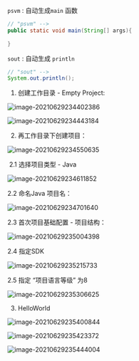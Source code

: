 `psvm` : 自动生成`main` 函数

```java
// "psvm" -->
public static void main(String[] args){
    
}
```

`sout` : 自动生成 `println`

```java
// "sout" -->
System.out.println();
```

 



1. 创建工作目录 - Empty Project:

![image-20210629234402386](08_IDEA.assets/image-20210629234402386.png)

![image-20210629234443184](08_IDEA.assets/image-20210629234443184.png)

2. 再工作目录下创建项目：

![image-20210629234550635](08_IDEA.assets/image-20210629234550635.png)

​	2.1 选择项目类型 - Java

![image-20210629234611852](08_IDEA.assets/image-20210629234611852.png)

2.2 命名Java 项目名：

![image-20210629234701640](08_IDEA.assets/image-20210629234701640.png)

2.3 首次项目基础配置 - 项目结构：

![image-20210629235004398](08_IDEA.assets/image-20210629235004398.png)

2.4 指定SDK

![image-20210629235215733](08_IDEA.assets/image-20210629235215733.png)

2.5 指定 “项目语言等级” 为8

![image-20210629235306625](08_IDEA.assets/image-20210629235306625.png)

3. HelloWorld

![image-20210629235400844](08_IDEA.assets/image-20210629235400844.png)

![image-20210629235423372](08_IDEA.assets/image-20210629235423372.png)

![image-20210629235444004](08_IDEA.assets/image-20210629235444004.png)

